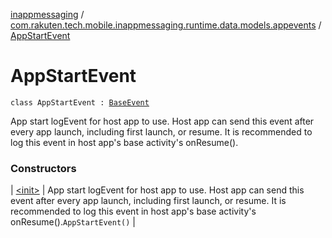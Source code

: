 [inappmessaging](../../index.md) / [com.rakuten.tech.mobile.inappmessaging.runtime.data.models.appevents](../index.md) / [AppStartEvent](./index.md)

# AppStartEvent

`class AppStartEvent : `[`BaseEvent`](../-base-event/index.md)

App start logEvent for host app to use. Host app can send this event after every app launch,
including first launch, or resume.
It is recommended to log this event in host app's base activity's onResume().

### Constructors

| [&lt;init&gt;](-init-.md) | App start logEvent for host app to use. Host app can send this event after every app launch, including first launch, or resume. It is recommended to log this event in host app's base activity's onResume().`AppStartEvent()` |


